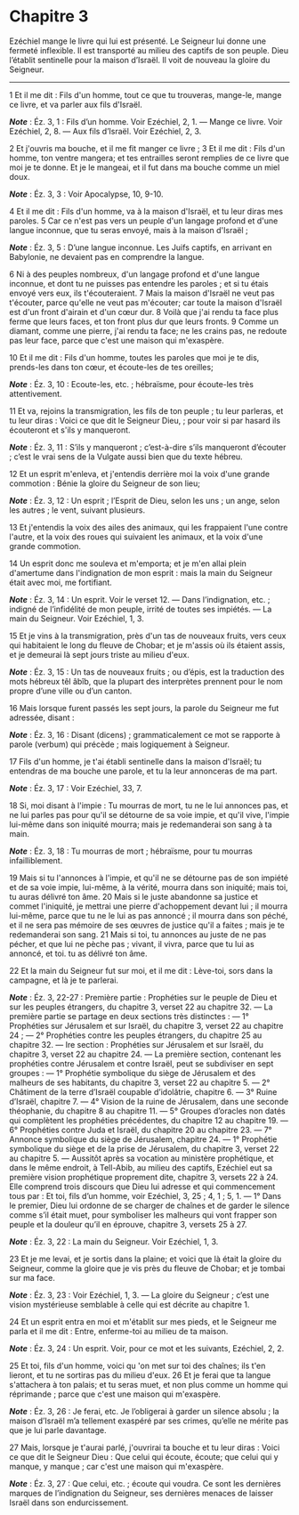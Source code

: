 # Chapitre 3

Ezéchiel mange le livre qui lui est présenté.
Le Seigneur lui donne une fermeté inflexible.
Il est transporté au milieu des captifs de son peuple.
Dieu l’établit sentinelle pour la maison d’Israël.
Il voit de nouveau la gloire du Seigneur.

***

1 Et il me dit : Fils d'un homme, tout ce que tu trouveras, mange-le, mange ce livre, et va parler aux fils d'Israël.

***Note*** :  Éz. 3, 1 : Fils d’un homme. Voir Ezéchiel, 2, 1. ― Mange ce livre. Voir Ezéchiel, 2, 8. ― Aux fils d’Israël. Voir Ezéchiel, 2, 3.


2 Et j'ouvris ma bouche, et il me fit manger ce livre ; 3 Et il me dit : Fils d'un homme, ton ventre mangera; et tes entrailles seront remplies de ce livre que moi je te donne. Et je le mangeai, et il fut dans ma bouche comme un miel doux.

***Note*** :  Éz. 3, 3 : Voir Apocalypse, 10, 9-10.


4 Et il me dit : Fils d'un homme, va à la maison d'Israël, et tu leur diras mes paroles. 5 Car ce n'est pas vers un peuple d'un langage profond et d'une langue inconnue, que tu seras envoyé, mais à la maison d'Israël ;

***Note*** :  Éz. 3, 5 : D’une langue inconnue. Les Juifs captifs, en arrivant en Babylonie, ne devaient pas en comprendre la langue.

6 Ni à des peuples nombreux, d'un langage profond et d'une langue inconnue, et dont tu ne puisses pas entendre les paroles ; et si tu étais envoyé vers eux, ils t'écouteraient. 7 Mais la maison d'Israël ne veut pas t'écouter, parce qu'elle ne veut pas m'écouter; car toute la maison d'Israël est d'un front d'airain et d'un cœur dur. 8 Voilà que j'ai rendu ta face plus ferme que leurs faces, et ton front plus dur que leurs fronts. 9 Comme un diamant, comme une pierre, j'ai rendu ta face; ne les crains pas, ne redoute pas leur face, parce que c'est une maison qui m'exaspère.


10 Et il me dit : Fils d'un homme, toutes les paroles que moi je te dis, prends-les dans ton cœur, et écoute-les de tes oreilles;

***Note*** :  Éz. 3, 10 : Ecoute-les, etc. ; hébraïsme, pour écoute-les très attentivement.

11 Et va, rejoins la transmigration, les fils de ton peuple ; tu leur parleras, et tu leur diras : Voici ce que dit le Seigneur Dieu, ; pour voir si par hasard ils écouteront et s'ils y manqueront.

***Note*** :  Éz. 3, 11 : S’ils y manqueront ; c’est-à-dire s’ils manqueront d’écouter ; c’est le vrai sens de la Vulgate aussi bien que du texte hébreu.


12 Et un esprit m'enleva, et j'entendis derrière moi la voix d'une grande commotion : Bénie la gloire du Seigneur de son lieu;

***Note*** :  Éz. 3, 12 : Un esprit ; l’Esprit de Dieu, selon les uns ; un ange, selon les autres ; le vent, suivant plusieurs.

13 Et j'entendis la voix des ailes des animaux, qui les frappaient l'une contre l'autre, et la voix des roues qui suivaient les animaux, et la voix d'une grande commotion.


14 Un esprit donc me souleva et m'emporta; et je m'en allai plein d'amertume dans l'indignation de mon esprit : mais la main du Seigneur était avec moi, me fortifiant.

***Note*** :  Éz. 3, 14 : Un esprit. Voir le verset 12. ― Dans l’indignation, etc. ; indigné de l’infidélité de mon peuple, irrité de toutes ses impiétés. ― La main du Seigneur. Voir Ezéchiel, 1, 3.

15 Et je vins à la transmigration, près d'un tas de nouveaux fruits, vers ceux qui habitaient le long du fleuve de Chobar; et je m'assis où ils étaient assis, et je demeurai là sept jours triste au milieu d'eux.

***Note*** :  Éz. 3, 15 : Un tas de nouveaux fruits ; ou d’épis, est la traduction des mots hébreux têl âbîb, que la plupart des interprètes prennent pour le nom propre d’une ville ou d’un canton.


16 Mais lorsque furent passés les sept jours, la parole du Seigneur me fut adressée, disant :

***Note*** :  Éz. 3, 16 : Disant (dicens) ; grammaticalement ce mot se rapporte à parole (verbum) qui précède ; mais logiquement à Seigneur.


17 Fils d'un homme, je t'ai établi sentinelle dans la maison d'Israël; tu entendras de ma bouche une parole, et tu la leur annonceras de ma part.

***Note*** :  Éz. 3, 17 : Voir Ezéchiel, 33, 7.

18 Si, moi disant à l'impie : Tu mourras de mort, tu ne le lui annonces pas, et ne lui parles pas pour qu'il se détourne de sa voie impie, et qu'il vive, l'impie lui-même dans son iniquité mourra; mais je redemanderai son sang à ta main.

***Note*** :  Éz. 3, 18 : Tu mourras de mort ; hébraïsme, pour tu mourras infailliblement.

19 Mais si tu l'annonces à l'impie, et qu'il ne se détourne pas de son impiété et de sa voie impie, lui-même, à la vérité, mourra dans son iniquité; mais toi, tu auras délivré ton âme. 20 Mais si le juste abandonne sa justice et commet l'iniquité, je mettrai une pierre d'achoppement devant lui ; il mourra lui-même, parce que tu ne le lui as pas annoncé ; il mourra dans son péché, et il ne sera pas mémoire de ses œuvres de justice qu'il a faites ; mais je te redemanderai son sang. 21 Mais si toi, tu annonces au juste de ne pas pécher, et que lui ne pèche pas ; vivant, il vivra, parce que tu lui as annoncé, et toi. tu as délivré ton âme.


22 Et la main du Seigneur fut sur moi, et il me dit : Lève-toi, sors dans la campagne, et là je te parlerai.

***Note*** :  Éz. 3, 22-27 : Première partie : Prophéties sur le peuple de Dieu et sur les peuples étrangers, du chapitre 3, verset 22 au chapitre 32. ― La première partie se partage en deux sections très distinctes : ― 1° Prophéties sur Jérusalem et sur Israël, du chapitre 3, verset 22 au chapitre 24 ; ― 2° Prophéties contre les peuples étrangers, du chapitre 25 au chapitre 32. ― Ire section : Prophéties sur Jérusalem et sur Israël, du chapitre 3, verset 22 au chapitre 24. ― La première section, contenant les prophéties contre Jérusalem et contre Israël, peut se subdiviser en sept groupes : ― 1° Prophétie symbolique du siège de Jérusalem et des malheurs de ses habitants, du chapitre 3, verset 22 au chapitre 5. ― 2° Châtiment de la terre d’Israël coupable d’idolâtrie, chapitre 6. ― 3° Ruine d’Israël, chapitre 7. ― 4° Vision de la ruine de Jérusalem, dans une seconde théophanie, du chapitre 8 au chapitre 11. ― 5° Groupes d’oracles non datés qui complètent les prophéties précédentes, du chapitre 12 au chapitre 19. ― 6°
Prophéties contre Juda et Israël, du chapitre 20 au chapitre 23. ― 7° Annonce symbolique du siège de Jérusalem, chapitre 24. ― 1° Prophétie symbolique du siège et de la prise de Jérusalem, du chapitre 3, verset 22 au chapitre 5. ― Aussitôt après sa vocation au ministère prophétique, et dans le même endroit, à Tell-Abib, au milieu des captifs, Ezéchiel eut sa première vision prophétique proprement dite, chapitre 3, versets 22 à 24. Elle comprend trois discours que Dieu lui adresse et qui commencement tous par : Et toi, fils d’un homme, voir Ezéchiel, 3, 25 ; 4, 1 ; 5, 1. ― 1° Dans le premier, Dieu lui ordonne de se charger de chaînes et de garder le silence comme s’il était muet, pour symboliser les malheurs qui vont frapper son peuple et la douleur qu’il en éprouve, chapitre 3, versets 25 à 27.

***Note*** :  Éz. 3, 22 : La main du Seigneur. Voir Ezéchiel, 1, 3.

23 Et je me levai, et je sortis dans la plaine; et voici que là était la gloire du Seigneur, comme la gloire que je vis près du fleuve de Chobar; et je tombai sur ma face.

***Note*** :  Éz. 3, 23 : Voir Ezéchiel, 1, 3. ― La gloire du Seigneur ; c’est une vision mystérieuse semblable à celle qui est décrite au chapitre 1.

24 Et un esprit entra en moi et m'établit sur mes pieds, et le Seigneur me parla et il me dit : Entre, enferme-toi au milieu de ta maison.

***Note*** :  Éz. 3, 24 : Un esprit. Voir, pour ce mot et les suivants, Ezéchiel, 2, 2.

25 Et toi, fils d'un homme, voici qu 'on met sur toi des chaînes; ils t'en lieront, et tu ne sortiras pas du milieu d'eux. 26 Et je ferai que ta langue s'attachera à ton palais; et tu seras muet, et non plus comme un homme qui réprimande ; parce que c'est une maison qui m'exaspère.

***Note*** :  Éz. 3, 26 : Je ferai, etc. Je l’obligerai à garder un silence absolu ; la maison d’Israël m’a tellement exaspéré par ses crimes, qu’elle ne mérite pas que je lui parle davantage.

27 Mais, lorsque je t'aurai parlé, j'ouvrirai ta bouche et tu leur diras : Voici ce que dit le Seigneur Dieu : Que celui qui écoute, écoute; que celui qui y manque, y manque ; car c'est une maison qui m'exaspère.

***Note*** :  Éz. 3, 27 : Que celui, etc. ; écoute qui voudra. Ce sont les dernières marques de l’indignation du Seigneur, ses dernières menaces de laisser Israël dans son endurcissement.

